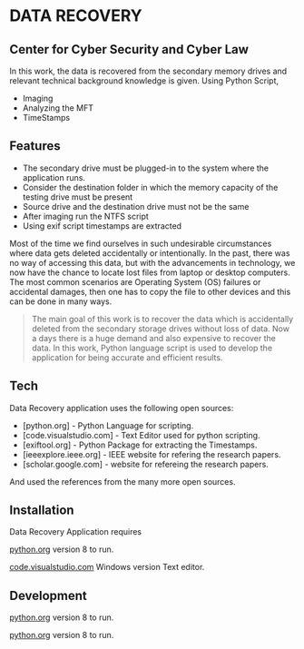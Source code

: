 # DATA RECOVERY
## Center for Cyber Security and Cyber Law

In this work, the data is recovered from the secondary memory drives and relevant technical background knowledge is given.
Using Python Script,
- Imaging
- Analyzing the MFT
- TimeStamps

## Features

- The secondary drive must be plugged-in to the system where the application runs.
- Consider the destination folder in which the memory capacity of the testing drive must be present
- Source drive and the destination drive must not be the same 
- After imaging run the NTFS script
- Using exif script timestamps are extracted

Most of the time we find ourselves in such undesirable circumstances where data gets deleted accidentally or intentionally. In the past, there was no way of accessing this data, but with the advancements in technology, we now have the chance to locate lost files from laptop or desktop computers. The most common scenarios are Operating System (OS) failures or accidental damages, then one has to copy the file to other devices and this can be done in many ways.


> The main goal of this work is to recover the data which is accidentally deleted from the secondary storage drives without loss of data. Now a days there is a huge demand and also expensive to recover the data. In this work, Python language script is used to develop the application for being accurate and efficient results.

## Tech

Data Recovery application uses the following open sources:

- [python.org] - Python Language for scripting.
- [code.visualstudio.com] - Text Editor used for python scripting.
- [exiftool.org] - Python Package for extracting the Timestamps.
- [ieeexplore.ieee.org] - IEEE website for refering the research papers.
- [scholar.google.com] - website for refereing the research papers.

And used the references from the many more open sources.

## Installation

Data Recovery Application requires 

[python.org](www.python.org) version 8 to run.

[code.visualstudio.com](https://code.visualstudio.com/) Windows version Text editor.              

## Development
[python.org](www.python.org) version 8 to run.

[python.org](www.python.org) version 8 to run.

